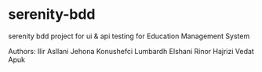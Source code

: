 # serenity-bdd
serenity bdd project for ui & api testing for Education Management System

Authors:
Ilir Asllani
Jehona Konushefci
Lumbardh Elshani
Rinor Hajrizi
Vedat Apuk
